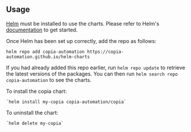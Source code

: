## Usage

[Helm](https://helm.sh) must be installed to use the charts.  Please refer to
Helm's [documentation](https://helm.sh/docs) to get started.

Once Helm has been set up correctly, add the repo as follows:

  `helm repo add copia-automation https://copia-automation.github.io/helm-charts`

If you had already added this repo earlier, run `helm repo update` to retrieve
the latest versions of the packages.  You can then run `helm search repo
copia-automation` to see the charts.

To install the copia chart:

    `helm install my-copia copia-automation/copia`

To uninstall the chart:

    `helm delete my-copia`
